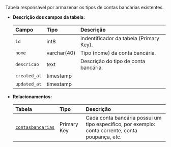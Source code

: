 Tabela responsável por armazenar os tipos de contas bancárias existentes.

- **Descrição dos campos da tabela:**

  | Campo        | Tipo        | Descrição                               |
  | :----------- | :---------- | :-------------------------------------- |
  | `id`         | int8        | Indentificador da tabela (Primary Key). |
  | `nome`       | varchar(40) | Tipo (nome) da conta bancária.          |
  | `descricao`  | text        | Descrição do tipo de conta bancária.    |
  | `created_at` | timestamp   |                                         |
  | `updated_at` | timestamp   |                                         |

- **Relacionamentos:**

  | Tabela                                | Tipo        | Descrição                               |
  | :------------------------------------ | :---------- | :-------------------------------------- |
  | [`contasbancarias`](#contasbancarias) | Primary Key | Cada conta bancária possui um tipo específico, por exemplo: conta corrente, conta poupança, etc. |